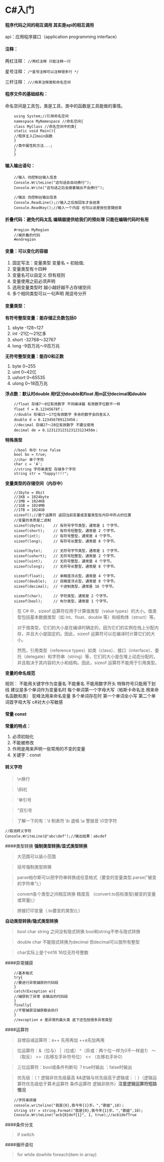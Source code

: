# C#入门

#### 程序代码之间的相互调用 其实是api的相互调用

api：应用程序接口（application programming interface）

#### 注释：

两杠注释：
```//两杠注释 只能注释一行```

星号注释：
```/*星号注释可以注释很多行 */```

三杆注释：
```///用来注释类和命名空间```

#### 程序文件的基础结构：

命名空间是工具包，类是工具，类中的函数是工具能做的事情。

```
	using System;//引用命名空间
	namespace MyNamespace //命名空间{
	class MyClass //命名空间中的类{
	static void Main(){
	//程序主入口main函数
	}
	//类中属性和方法...;
	}
	}
```
#### 输入输出语句：
```
	//输入 向控制台输入信息
	Console.WriteLine("这句话会自动换行");
	Console.Write("这句话之后会接着输出不会换行");
	
	//输出 向控制台输出信息
	Console.ReadLine();//输入之后按回车才会结束
	Consule.ReadKey();//输入一个内容 也可以说是按任意键结束
```
#### 折叠代码：避免代码太乱 编辑器提供给我们的预处理 只能在编辑代码时有用
```		
	#region MyRegion
	//被折叠的代码
	#endregion
```
#### 变量：可以变化的容器

1. 固定写法：变量类型 变量名 = 初始值;
2. 变量类型有十四种
3. 变量名可以自定义 但有规则 
4. 变量使用之前必须声明
5. 选用变量类型时 越小越好越不占存储空间
6. 多个相同类型可以一句声明 用逗号分开

#### 变量类型：

**有符号整型变量：能存储正负数包括0**

1. sbyte -128~127
2. int -21亿～21亿多
3. short -32768～32767
4. long -9百万兆～9百万兆

**无符号整型变量：能存0和正数**

1. byte 0~255
2. uint 0~42亿
3. ushort 0~65535
4. ulong 0~18百万兆

**浮点数：默认时double 用f区分double和float 用m区分decimal和double**

```	
	//float 存储7～8位有效数字 不同编译器 有效数字位数不一样
	float f = 0.12345678f；
	//double 存储15～17位有效数字 多余的数字会四舍五入
	double d = 0.123456789123456；
	//decimal 存储27～28位有效数字 不建议使用
	decimal de = 0.123123123123123123456m；
```
**特殊类型**

```
	//bool 布尔 true false
	bool bo = true;
	//char 单个字符
	char c = 'A';
	//string 字符串类型 存储多个字符
	string str = "happy!!!!";
```
**变量类型的存储空间（内存中）**

```
	//1byte = 8bit
	//1KB = 1024byte
	//1MB = 1024KB
	//1GB = 1024MB
	//1TB = 1024GB
	sizeof();//是个运算符 返回当前变量或变量类型在内存中所占的位置 
	//变量的本质是二进制 
	sizeof(sbyte);    // 有符号字节类型，通常是 1 个字节。
	sizeof(short);    // 有符号短整型，通常是 2 个字节。
	sizeof(int);      // 有符号整型，通常是 4 个字节。
	sizeof(long);     // 有符号长整型，通常是 8 个字节。

	sizeof(byte);     // 无符号字节类型，通常是 1 个字节。
	sizeof(ushort);   // 无符号短整型，通常是 2 个字节。
	sizeof(uint);     // 无符号整型，通常是 4 个字节。
	sizeof(ulong);    // 无符号长整型，通常是 8 个字节。

	sizeof(float);    // 单精度浮点型，通常是 4 个字节。
	sizeof(double);   // 双精度浮点型，通常是 8 个字节。
	sizeof(decimal);  // 十进制类型，通常是 16 个字节。

	sizeof(char);     // 字符类型，通常是 2 个字节。
	sizeof(bool);     // 布尔类型，通常是 1 个字节。
```

>在 C# 中，sizeof 运算符仅用于计算值类型（value types）的大小。值类型包括基本数据类型（如 int、float、double 等）和结构体（struct）等。

>对于值类型，它们的大小是在编译时确定的，因为它们的实例在栈上分配内存，并且大小是固定的。因此，sizeof 运算符可以在编译时计算它们的大小。

>然而，引用类型（reference types）如类（class）、接口（interface）、委托（delegate）和字符串（string）等，它们的大小是在堆上动态分配的，并且取决于其内容的大小和结构。因此，sizeof 运算符不能用于引用类型。

**变量的命名规范**

规则：
不能用关键字作为变量名 不能重名 不能用数字开头 特殊符号只能用下划线
建议是多个单词作为变量名时 每个单词第一个字母大写（帕斯卡命名法 用来命名函数和类）
驼峰法用来命名变量 多个单词存在时 第一个单词全小写 第二个单词首字母大写 
c#对大小写敏感
#### 常量 const

**常量的特点：**

1. 必须初始化
2. 不能被修改
3. 作用是用来声明一些常用的不变的变量
4. 关键字：const
 
#### 转义字符
>\n换行

>\\斜杠

>\'单引号

>\"双引号

>了解一下的有：\t 制表符 \b 退格 \a 警报音 \0空字符 

```
//取消转义字符
Console.WriteLine(@"abc\def");//输出结果：abcdef
```
####类型转换
**强制类型转换/显式类型转换**

>大范围可以装小范围

>括号强制类型转换 

>parse帕尔斯可以把字符串转换成任意格式（要变的变量类型.parse("被变的字符串");）

>convert各个类型之间相互转换 精度高 （convert.to目标类型(被变的变量或常量);）

>拼接打印变量（.to要变的类型();）


**自动类型转换/隐式类型转换**

>bool char string 之间没有隐式转换 bool和string不参与隐式转换

>double char 不能隐式转换为decimal 但decimal可以放所有整型

>char实际上是个int16 16位无符号整数

####异常捕获
```
	//基本格式
	try{
	//要进行异常捕获的代码段
	}
	catch(Exception e){
	//捕获到了异常 会输出的代码段
	}
	finally{
	//不管捕获没捕获都会执行
	}
	//exception e 是异常的最头类 底下还包括很多异常类型
```
####运算符

>自增自减运算符：a++ 先用再加 ++a先加再用

>位运算符：&（位与）  |（位或）  ^（异或：两个位一样为0不一样是1）  ～（取反） >>（右移左手补符号位） << （左移右手补0）

>三位运算符：bool或条件判断句 ？true时输出 ：false时输出

>优先级：（！逻辑非优先级最高 &&逻辑与优先级高于逻辑或｜｜）（逻辑运算符优先级低于算术运算符 条件运算符 逻辑非除外）**注意逻辑运算符短路情况**

```
	//字符串拼接 
	console.writeline("我是{0},我今年{1}岁。","歌姬",18)；
	string str = string.Format("我是{0},我今年{1}岁。","歌姬",18);
	Console.WriteLine("acb{0}def{1}", 1, true);//acb1defTrue
```

####条件分支
>if switch 

####循环语句
>for while dowhile foreach(item in array)














